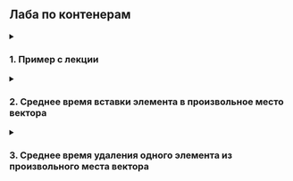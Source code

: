 <h2>Лаба по контенерам</h2>
<details>
  <summary><h3>1. Пример с лекции</h3></summary>
  
  Будем последовательно добавлять элементы в `std::vector`, следить за изменением размерности вектора - `capacity` и `size`. Эти значения записываем в файл, после чего построим график зависимомти размерностей вектора от количества итераций(числа добавляемых элементов).

<details>
  <summary>"task0.cpp"</summary>

  ```C++
  #include <iostream>
  #include <fstream>
  #include <vector>
  
  int main() {
      std::vector<int> v;
      std::ofstream of("../0.csv", std::ios::out);
      for (int i = 0; i < 4096; i++) {
          v.push_back(i);
          if (i % 100 == 0) {
              of << v.capacity() << ' ' << v.size() << '\n';
          }
      }
      return 0;
  }
  ```
  
</details>

![capacity_size](./img/image0.png)

Видим, что значение `size` изменяется линейно в соответствии с добавляемыми элементами, а вот значение `capacity` - скачкообразно, сответствуют степеняв двойки (1, 2, 4, 8, 16, 32, 64,..). Так происходит из-за того, что `size` - занимаемое место в векторе, соответственно, если мы добавили 1 элемент, то этот параметр увеличился на единицу. А вот `capacity` - это место, которое впринципе выделено под вектор, соотвественно, при достижении верхней границы этого места этот параметр автоматически увеличивается. А поскольку трудоёмко каждый раз увеличивать место на единицу, то этот параметр увеличивается с запасом.
  
</details>

<details>
  <summary><h3>2. Среднее время вставки элемента в произвольное место вектора</h3></summary>

Напишем свой `subvector`, помимо прочих методов, реализуем нужный нам метод `insert` - добавление элемента на конкретную позицию.

```C++
void Subvector::insert(int pos, int value) {
    if (this->top > this->capacity) {
        this->resize(this->top * 2 + 1);
    }
    for (unsigned int i = this->top - 1; i > pos; i--) {
        this->mas[i + 1] = this->mas[i];
    }
    this->mas[pos + 1] = this->mas[pos];
    this->top++;
    this->mas[pos] = value;
}
```

Будем тестировать наш метод `insert` для нашего `subvector`, а так же стандартный `insert` для `std::vector`. Для этого будем добавлять элемент, стая его на первое (нулевое) место, а так же будем засекать время работы этих методов, а потом строить график зависимости времени выполнения от размера вектора/сабвектора.

<details>
  <summary>"task1.cpp"</summary>

```C++
#include <iostream>
#include <vector>
#include <fstream>
#include <random>
#include <chrono>
#include "subvector.h"

double get_time() {
    return std::chrono::duration_cast<std::chrono::microseconds>(
            std::chrono::steady_clock::now().time_since_epoch()).count() / 1e6;
}

int rand_uns(int min, int max) {
    unsigned seed = std::chrono::steady_clock::now().time_since_epoch().count();
    static std::default_random_engine e(seed);
    std::uniform_int_distribution<int> d(min, max);
    return d(e);
}

int main() {
    std::ofstream f1("../1_1.csv", std::ios::out);
    std::ofstream f2("../1_2.csv", std::ios::out);

    Subvector subv;
    std::vector<int> v;
    for (int i = 0; i < 1048576; i++) {
        int value = rand_uns(0, 100);
        subv.push_back(value);
        v.push_back(value);
        if (i % 1000 == 0) {
            int new_value = rand_uns(0, 100);
            //int new_pos = rand_uns(0, subv.getTop());
            int new_pos = 0;
            auto start = get_time();
            subv.insert(new_pos, new_value);
            auto finish = get_time();
            auto time = finish - start;
            f1 << subv.getTop() << " " << time << "\n";

            start = get_time();
            v.insert(v.begin() + new_pos, new_value);
            finish = get_time();
            time = finish - start;
            f2 << v.size()<< " " << time << "\n";
        }
    }

    std::cout << subv.getCapacity() << '\n';

    return 0;
}
```
</details>

Итак, график для `subvector`:

![capacity_size](./img/image1.png)

Можем точно сказать, что ассимптотика нашего метода `insert` равна **O(N)**. Это и очевидно, поскольку для того, чтобы добавить элемент, нам нужно передвинуть весь сабвектор на одну позицию.

И график для `std::vector`:

![capacity_size](./img/image2.png)

Здесь так же ассимптотика составляет **O(N)**. Мы так же можем наблюдать некоторый излом - это происходит из-за больших данных. В общей картине - ничего не меняется.
  
</details>


<details>
  <summary><h3>3. Среднее время удаления одного элемента из произвольного места вектора</h3></summary>

Дополним предыдущий вектор, реализовав нужный нам метод `erase` - удаление элемента из конкретной позиции.

```C++
void Subvector::erase(int pos) {
    for (unsigned int i = pos; i < this->getTop() - 1; i++) {
        this->mas[i] = this->mas[i+1];
    }
    this->top--;
}
```

Будем тестировать наш метод `erase` для нашего `subvector`, а так же стандартный `erase` для `std::vector`. Для этого сначала заполним наши контейнера набором одинаковых чисел, а затем будем постепенно удалять первый (нулевой) элемент. Во время использования метода будем засекать время, а затем построим график зависимости времени выполнения от размера вектора/сабвектора.

<details>
  <summary>"task1.cpp"</summary>

```C++
#include <iostream>
#include <vector>
#include <fstream>
#include <random>
#include <chrono>
#include "subvector.h"

double get_time() {
    return std::chrono::duration_cast<std::chrono::microseconds>(
            std::chrono::steady_clock::now().time_since_epoch()).count() / 1e6;
}

int rand_uns(int min, int max) {
    unsigned seed = std::chrono::steady_clock::now().time_since_epoch().count();
    static std::default_random_engine e(seed);
    std::uniform_int_distribution<int> d(min, max);
    return d(e);
}

int main() {
    std::ofstream f1("../2_1.csv", std::ios::out);
    std::ofstream f2("../2_2.csv", std::ios::out);

    Subvector subv;
    std::vector<int> v;
    for (int i = 0; i < 262144; i++) {
        int value = rand_uns(0, 100);
        subv.push_back(value);
        v.push_back(value);
    }
    for (int i = 0; i < 262144; i++) {
        std::cout << i << '\n';
        if (i % 1000 != 0) {
            subv.erase(0);
            v.erase(v.begin());
        }
        else if (i % 1000 == 0) {
            auto start = get_time();
            subv.erase(0);
            auto finish = get_time();
            auto time = finish - start;
            f1 << subv.getTop() << " " << time << "\n";

            start = get_time();
            v.erase(v.begin());
            finish = get_time();
            time = finish - start;
            f2 << v.size()<< " " << time << "\n";
        }
    }

    return 0;
}
```
</details>

Итак, график для `subvector`:

![capacity_size](./img/image3.png)

Можем точно сказать, что ассимптотика нашего метода `erase` равна **O(N)**. Это и очевидно, поскольку для того, чтобы удалить элемент, нам нужно передвинуть весь сабвектор на одну позицию.

И график для `std::vector`:

![capacity_size](./img/image4.png)

Здесь так же ассимптотика составляет **O(N)**. Мы так же можем наблюдать некоторый излом - это происходит из-за больших данных. В общей картине - опять же ничего не меняется.
  
</details>
